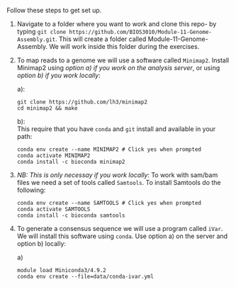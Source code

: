 Follow these steps to get set up. 

1. Navigate to a folder where you want to work and clone this repo- by typing `git clone https://github.com/BIOS3010/Module-11-Genome-Assembly.git`. This will create a folder called Module-11-Genome-Assembly. We will work inside this folder during the exercises.
2. To map reads to a genome we will use a software called `Minimap2`. Install Minimap2 using _option a) if you work on the analysis server_, or using _option b) if you work locally_:  

   a):  
   ```
   git clone https://github.com/lh3/minimap2
   cd minimap2 && make
   ```
   
   b):  
   This require that you have `conda` and `git` install and available in your path:  
   ```
   conda env create --name MINIMAP2 # Click yes when prompted
   conda activate MINIMAP2
   conda install -c bioconda minimap2
   ```
3. _NB: This is only necessay if you work locally_: To work with sam/bam files we need a set of tools called `Samtools`. To install Samtools do the following:

   ```
   conda env create --name SAMTOOLS # Click yes when prompted
   conda activate SAMTOOLS
   conda install -c bioconda samtools
   ```

4. To generate a consensus sequence we will use a program called `iVar`. We will install this software using `conda`. Use option a) on the server and option b) locally:

   a)
   ```
   module load Miniconda3/4.9.2
   conda env create --file=data/conda-ivar.yml   
   ```
  
